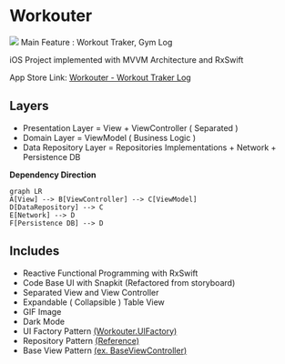 # Workouter
![](https://github.com/JongHyunLee84/Workouter/assets/112399028/82bc0c6a-45c0-403e-be6e-b3959059f5bc)
Main Feature : Workout Traker, Gym Log 

iOS Project implemented with MVVM Architecture and RxSwift

App Store Link: [Workouter - Workout Traker Log](https://apps.apple.com/kr/app/workouter-workout-tracker-log/id6447367318)

## Layers
-  Presentation Layer = View + ViewController ( Separated )
- Domain Layer = ViewModel ( Business Logic )
-  Data Repository Layer = Repositories Implementations + Network + Persistence DB

**Dependency Direction**
```mermaid
graph LR
A[View] --> B[ViewController] --> C[ViewModel]
D[DataRepository] --> C
E[Network] --> D
F[Persistence DB] --> D
```
## Includes
- Reactive Functional Programming with RxSwift
- Code Base UI with Snapkit (Refactored from storyboard)
- Separated View and View Controller
- Expandable ( Collapsible ) Table View
- GIF Image
- Dark Mode
- UI Factory Pattern [(Workouter.UIFactory)](https://github.com/JongHyunLee84/Workouter/blob/main/Workouter/Utilities/UI/UIFactory.swift)
- Repository Pattern [(Reference)](https://github.com/kudoleh/iOS-Clean-Architecture-MVVM)
- Base View Pattern [(ex. BaseViewController)](https://github.com/JongHyunLee84/Workouter/blob/main/Workouter/Utilities/UI/BaseUI/BaseViewController.swift)


